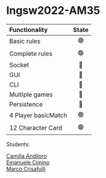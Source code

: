 # Ingsw2022-AM35

| Functionality     |                       State                        |
|:------------------|:--------------------------------------------------:|
| Basic rules       | 🟢 |
| Complete rules    | 🟢 |
| Socket            | 🔴 |
| GUI               | 🔴 |
| CLI               | 🔴 |
| Multiple games    | 🔴 |
| Persistence       | 🔴 |
| 4 Player basicMatch    | 🟢 |
| 12 Character Card            | 🟢 |


Students:

[Camilla Andiloro](camilla.andiloro@mail.polimi.it)   
[Emanuele Cimino](emanuele.cimino@mail.polimi.it)   
[Marco Crisafulli](marco.crisafulli@mail.polimi.it)  
